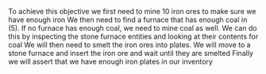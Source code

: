 To achieve this objective we first need to mine 10 iron ores to make sure we have enough iron
We then need to find a furnace that has enough coal in (5). If no furnace has enough coal, we need to mine coal as well. We can do this by inspecting the stone furnace entities and looking at their contents for coal
We will then need to smelt the iron ores into plates. We will move to a stone furnace and insert the iron ore and wait until they are smelted
Finally we will assert that we have enough iron plates in our inventory
